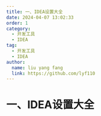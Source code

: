 ```yaml
---
title: 一、IDEA设置大全
date: 2024-04-07 13:02:33
order: 1
category: 
  - 开发工具
  - IDEA
tag: 
  - 开发工具
  - IDEA
author: 
  name: liu yang fang
  link: https://github.com/lyf110
---
```




# 一、IDEA设置大全